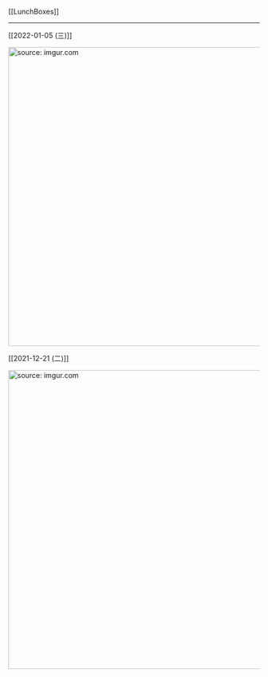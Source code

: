 [[LunchBoxes]]

---

[[2022-01-05 (三)]]

<a href="https://imgur.com/BeDJcHj"><img src="https://i.imgur.com/BeDJcHj.jpg" title="source: imgur.com" width="600px" /></a>

[[2021-12-21 (二)]]

<a href="https://imgur.com/lJ0RBFk"><img src="https://i.imgur.com/lJ0RBFk.jpg" title="source: imgur.com" width="600px" /></a>